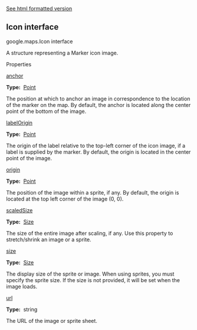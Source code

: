 [See html formatted version](https://huasofoundries.github.io/google-maps-documentation/Icon.html)


Icon interface
--------------

google.maps.Icon interface

A structure representing a Marker icon image.

Properties

[anchor](#Icon.anchor)

**Type:**  [Point](Point.md)

The position at which to anchor an image in correspondence to the location of the marker on the map. By default, the anchor is located along the center point of the bottom of the image.

[labelOrigin](#Icon.labelOrigin)

**Type:**  [Point](Point.md)

The origin of the label relative to the top-left corner of the icon image, if a label is supplied by the marker. By default, the origin is located in the center point of the image.

[origin](#Icon.origin)

**Type:**  [Point](Point.md)

The position of the image within a sprite, if any. By default, the origin is located at the top left corner of the image (0, 0).

[scaledSize](#Icon.scaledSize)

**Type:**  [Size](Size.md)

The size of the entire image after scaling, if any. Use this property to stretch/shrink an image or a sprite.

[size](#Icon.size)

**Type:**  [Size](Size.md)

The display size of the sprite or image. When using sprites, you must specify the sprite size. If the size is not provided, it will be set when the image loads.

[url](#Icon.url)

**Type:**  string

The URL of the image or sprite sheet.